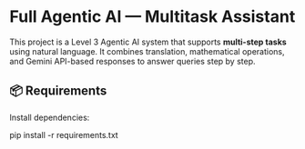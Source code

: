 # Full Agentic AI — Multitask Assistant

This project is a Level 3 Agentic AI system that supports **multi-step tasks** using natural language. It combines translation, mathematical operations, and Gemini API-based responses to answer queries step by step.


## 📦 Requirements

Install dependencies:

pip install -r requirements.txt
